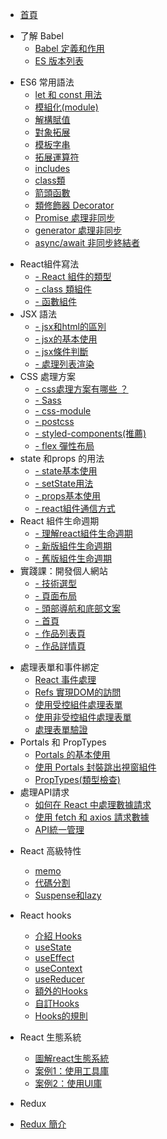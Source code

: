 
* [首頁](README.md)     
 
<!-- 了解babel -->
- 了解 Babel
  - [Babel 定義和作用](babel/README)
  - [ES 版本列表](es6/es-version)   

<!-- ES6常用語法 -->
- ES6 常用語法
  - [let 和 const 用法](es6/let-const)
  - [模組化(module)](es6/es-module)
  - [解構賦值](es6/object-array)
  - [對象拓展](es6/object)
  - [模板字串](es6/string)
  - [拓展運算符](es6/Spread-operator)
  - [includes](es6/includes)
  - [class類](es6/class)
  - [箭頭函數](es6/arrow-function)
  - [類修飾器 Decorator](es6/Decorator)
  - [Promise 處理非同步](es6/promise)
  - [generator 處理非同步](es6/generator)
  - [async/await 非同步終結者](es6/async-await)

<!-- react基礎知識 -->  
- React組件寫法
  - [- React 組件的類型](react-base/component/React組件的類型.md)
  - [- class 類組件](react-base/component/class類組件.md)
  - [- 函數組件](react-base/component/函數組件.md)  
- JSX 語法
  - [- jsx和html的區別](react-base/jsx/jsx和html的區別.md)
  - [- jsx的基本使用](react-base/jsx/jsx的基本使用.md)
  - [- jsx條件判斷](react-base/jsx/jsx條件判斷.md)
  - [- 處理列表渲染](react-base/jsx/處理列表渲染.md)
- CSS 處理方案
  - [- css處理方案有哪些 ？](react-base/style/css處理方案有哪些.md)
  - [- Sass](react-base/style/使用Sass.md)
  - [- css-module](react-base/style/css-module.md)
  - [- postcss](react-base/style/postcss.md)
  - [- styled-components(推薦)](react-base/style/css-in-js.md)
  - [- flex 彈性布局](react-base/style/flex彈性布局.md)
- state 和props 的用法
  - [- state基本使用](react-base/state-props/state的基本使用.md)
  - [- setState用法](react-base/state-props/setState.md)
  - [- props基本使用](react-base/state-props/props基本使用.md)
  - [- react組件通信方式](react-base/state-props/react組件通信方式.md)    
- React 組件生命週期
  - [- 理解react組件生命週期](react-base/lifeCycle/理解React組件生命週期.md)
  - [- 新版組件生命週期](react-base/lifeCycle/新版組件生命週期.md)
  - [- 舊版組件生命週期](react-base/lifeCycle/舊版組件生命週期.md)
- 實踐課：開發個人網站
  - [- 技術選型](react-base/website/技術選型.md)
  - [- 頁面布局](react-base/website/頁面布局.md)
  - [- 頭部導航和底部文案](react-base/website/頭部導航和底部文案.md)
  - [- 首頁](react-base/website/首頁.md)
  - [- 作品列表頁](react-base/website/作品列表頁.md)
  - [- 作品詳情頁](react-base/website/作品詳情頁.md)   
    

<!-- react進階知識 -->  
- 處理表單和事件綁定
  - [React 事件處理](react-progress/forms/React事件處理.md)
  - [Refs 實現DOM的訪問](react-progress/forms/Refs實現DOM的訪問.md)
  - [使用受控組件處理表單](react-progress/forms/使用受控組件處理表單.md)
  - [使用非受控組件處理表單](react-progress/forms/使用非受控組件處理表單.md)
  - [處理表單驗證](react-progress/forms/處理表單驗證.md)
- Portals 和 PropTypes
  - [Portals 的基本使用](react-progress/porpro/Portals的基本使用.md)
  - [使用 Portals 封裝跳出視窗組件](react-progress/porpro/使用Portals封裝跳出視窗組件.md)
  - [PropTypes(類型檢查)](react-progress/porpro/PropTypes(類型檢查).md)  
- 處理API請求
  - [如何在 React 中處理數據請求](react-progress/api/如何在react中處理數據請求.md)
  - [使用 fetch 和 axios 請求數據](react-progress/api/使用fetch和axios請求數據.md)
  - [API統一管理](react-progress/api/API統一管理.md)
    

<!-- react高階知識 -->  
- React 高級特性
  - [memo](react-Advanced/features/memo.md)
  - [代碼分割](react-Advanced/features/代碼分割.md)
  - [Suspense和lazy](react-Advanced/features/Suspense和lazy.md)
- React hooks 
  - [介紹 Hooks](react-Advanced/react-hooks/介紹Hooks.md)
  - [useState](react-Advanced/react-hooks/useState.md)
  - [useEffect](react-Advanced/react-hooks/useEffect.md)
  - [useContext](react-Advanced/react-hooks/useContext.md)
  - [useReducer](react-Advanced/react-hooks/useReducer.md)
  - [額外的Hooks](react-Advanced/react-hooks/額外的Hooks.md)
  - [自訂Hooks](react-Advanced/react-hooks/自訂Hooks.md)
  - [Hooks的規則](react-Advanced/react-hooks/Hooks的規則.md)    

- React 生態系統 
  - [圖解react生態系統](react-Advanced/ecosystem/圖解react生態系統.md)
  - [案例1：使用工具庫](react-Advanced/ecosystem/案例1：使用工具庫.md)
  - [案例2：使用UI庫](react-Advanced/ecosystem/案例2：使用UI庫.md)

-  Redux
  - [Redux 簡介](redux/Redux簡介.md)